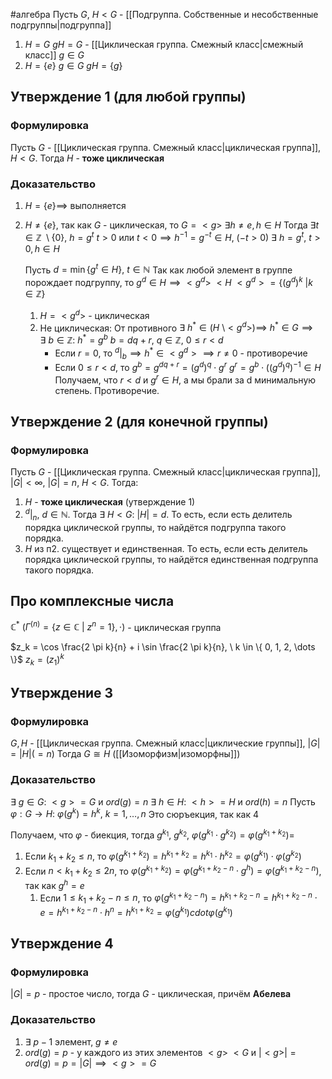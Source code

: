 #алгебра 
Пусть $G, \ H < G$ - [[Подгруппа. Собственные и несобственные подгруппы|подгруппа]]
1) $H = G$
	$gH = G$ - [[Циклическая группа. Смежный класс|смежный класс]]
	$g \in G$
2) $H = \{ e \}$
	$g \in G$
	$gH = \{ g \}$

## Утверждение 1 (для любой группы)
### Формулировка
Пусть $G$ - [[Циклическая группа. Смежный класс|циклическая группа]], $H < G$. Тогда $H$ - **тоже циклическая**

### Доказательство
1) $H = \{ e \} \implies$ выполняется
2) $H \neq \{ e \}$, так как $G$ - циклическая, то $G = <g>$
	$\exists h \neq e, h \in H$
	Тогда $\exists t \in \mathbb{Z} \ \setminus \{ 0 \}, \ h = g^t$
	$t > 0$ или $t < 0 \implies h^{-1} = g^{-t} \in H, \ (-t > 0)$
	$\exists \ h = g^t, \ t > 0, h \in H$
	
	Пусть $d = \min \{ g^t \in H \}, \ t \in \mathbb{N}$
	Так как любой элемент в группе порождает подгруппу, то $g^d \in H \implies <g^d> \ < H$
	$<g^d> = \{ (g^d)^k \ | k \in \mathbb{Z} \}$
	1. $H = <g^d>$ - циклическая
	2. Не циклическая:
		От противного $\exists \ h^* \in (H \ \setminus <g^d>) \implies$
		$h^* \in G \implies \exists \ b \in \mathbb{Z}: \ h^* = g^b$
		$b = dq + r, \ q \in \mathbb{Z}, \ 0 \leq r < d$
		- Если $r = 0$, то $^d|_b \implies h^* \in <g^d> \implies r \neq 0$ - противоречие
		- Если $0 \leq r < d$, то $g^b = g^{dq + r} = (g^d)^q \cdot g^r$
			$g^r = g^b \cdot ((g^d)^q)^{-1} \in H$
			Получаем, что $r < d$ и $g^r \in H$, а мы брали за d минимальную степень. Противоречие.

## Утверждение 2 (для конечной группы)
### Формулировка
Пусть $G$ - [[Циклическая группа. Смежный класс|циклическая группа]], $|G| < \infty, \ |G| = n, \ H < G$. 
Тогда:
1. $H$ - **тоже циклическая** (утверждение 1)
2. $^d|_n, \ d \in \mathbb{N}$. Тогда $\exists \ H < G: \ |H| = d$. То есть, если есть делитель порядка циклической группы, то найдётся подгруппа такого порядка.
3. $H$ из п2. существует и единственная. То есть, если есть делитель порядка циклической группы, то найдётся единственная подгруппа такого порядка.

## Про комплексные числа
$\mathbb{C}^*$
$(Г^{(n)} = \{ z \in \mathbb{C} \ | \ z^n = 1\}, \cdot)$ - циклическая группа

$z_k = \cos \frac{2 \pi k}{n} + i \sin \frac{2 \pi k}{n}, \ k \in \{ 0, 1, 2, \dots \}$
$z_k  = (z_1)^k$

## Утверждение 3
### Формулировка
$G, H$ - [[Циклическая группа. Смежный класс|циклические группы]], $|G| = |H|(=n)$ 
Тогда $G \cong H$ ([[Изоморфизм|изоморфны]])

### Доказательство
$\exists \ g \in G: \ <g> = G$ и $ord(g) = n$
$\exists \ h \in H: \ <h> = H$ и $ord(h) = n$
Пусть $\varphi: G \to H: \ \varphi(g^k) = h^k, \ k = 1, \dots, n$
Это сюръекция, так как $4$

Получаем, что $\varphi$ - биекция, тогда
$g^{k_1}, \ g^{k_2}, \ \varphi(g^{k_1} \cdot g^{k_2}) = \varphi(g^{k_1 + k_2}) =$
1. Если $k_1 + k_2 \leq n$, то $\varphi(g^{k_1 + k_2}) = h^{k_1 + k_2} = h^{k_1} \cdot h^{k_2} = \varphi(g^{k_1}) \cdot \varphi(g^{k_2})$
2. Если $n < k_1 + k_2 \leq 2n$, то $\varphi(g^{k_1 + k_2}) = \varphi(g^{k_1 + k_2 - n} \cdot g^h) = \varphi(g^{k_1 + k_2 - n})$, так как $g^h = e$
	1. Если $1 \leq k_1 + k_2 - n \leq n$, то $\varphi(g^{k_1 + k_2 - n}) = h^{k_1 + k_2 - n} = h^{k_1 + k_2 - n} \cdot e = h^{k_1 + k_2 - n} \cdot h^n = h^{k_1 + k_2} = \varphi(g^{k_1})cdot \varphi(g^{k_1})$

## Утверждение 4
### Формулировка
$|G| = p$ - простое число, тогда $G$ - циклическая, причём **Абелева**

### Доказательство
1. $\exists \ p - 1$ элемент, $g \neq e$
2. $ord(g) = p$ - у каждого из этих элементов
	$<g> \ < G$ и $|<g>| = ord(g) = p = |G| \implies <g> = G$